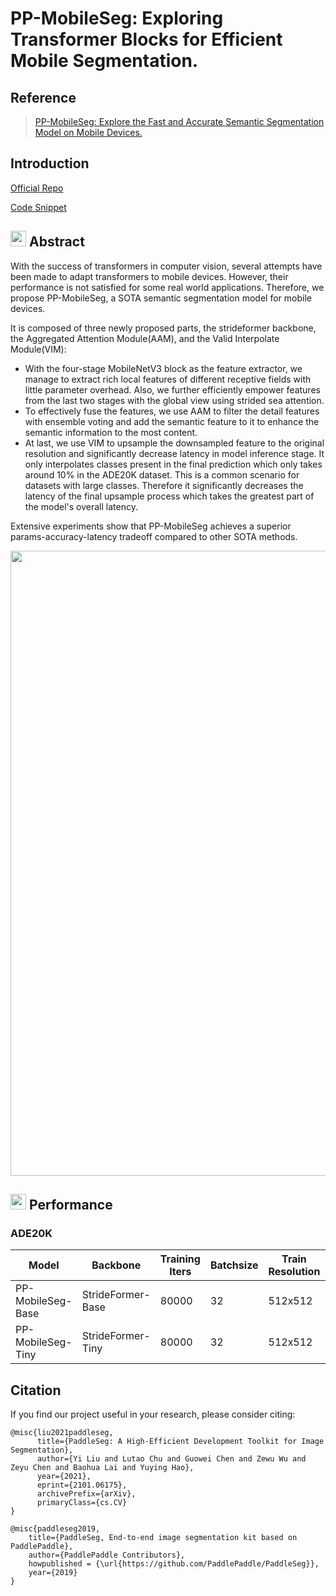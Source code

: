 # PP-MobileSeg: Exploring Transformer Blocks for Efficient Mobile Segmentation.

## Reference

> [PP-MobileSeg: Explore the Fast and Accurate Semantic Segmentation Model on Mobile Devices. ](https://arxiv.org/abs/2304.05152)

## Introduction

<a href="https://github.com/PaddlePaddle/PaddleSeg/tree/release/2.8">Official Repo</a>

<a href="https://github.com/open-mmlab/mmsegmentation/tree/main/projects/pp_mobileseg">Code Snippet</a>

## <img src="https://user-images.githubusercontent.com/34859558/190043857-bfbdaf8b-d2dc-4fff-81c7-e0aac50851f9.png" width="25"/> Abstract

With the success of transformers in computer vision, several attempts have been made to adapt transformers to mobile devices. However, their performance is not satisfied for some real world applications. Therefore, we propose PP-MobileSeg, a SOTA semantic segmentation model for mobile devices.

It is composed of three newly proposed parts, the strideformer backbone, the Aggregated Attention Module(AAM), and the Valid Interpolate Module(VIM):

- With the four-stage MobileNetV3 block as the feature extractor, we manage to extract rich local features of different receptive fields with little parameter overhead. Also, we further efficiently empower features from the last two stages with the global view using strided sea attention.
- To effectively fuse the features, we use AAM to filter the detail features with ensemble voting and add the semantic feature to it to enhance the semantic information to the most content.
- At last, we use VIM to upsample the downsampled feature to the original resolution and significantly decrease latency in model inference stage. It only interpolates classes present in the final prediction which only takes around 10% in the ADE20K dataset. This is a common scenario for datasets with large classes. Therefore it significantly decreases the latency of the final upsample process which takes the greatest part of the model's overall latency.

Extensive experiments show that PP-MobileSeg achieves a superior params-accuracy-latency tradeoff compared to other SOTA methods.

<div align="center">
<img src="https://user-images.githubusercontent.com/34859558/227450728-1338fcb1-3b8a-4453-a155-da60abcacb88.png"  width = "1000" />
</div>

## <img src="https://user-images.githubusercontent.com/34859558/190044217-8f6befc2-7f20-473d-b356-148e06265205.png" width="25"/> Performance

### ADE20K

| Model             | Backbone          | Training Iters | Batchsize | Train Resolution | mIoU(%) | latency(ms)\* | params(M) | config                                                                                                                    | Links                                                                                          |
| ----------------- | ----------------- | -------------- | --------- | ---------------- | ------- | ------------- | --------- | ------------------------------------------------------------------------------------------------------------------------- | ---------------------------------------------------------------------------------------------- |
| PP-MobileSeg-Base | StrideFormer-Base | 80000          | 32        | 512x512          | 41.57%  | 265.5         | 5.62      | [config](https://github.com/Yang-Changhui/mmsegmentation/tree/add_ppmobileseg/projects/pp_mobileseg/configs/pp_mobileseg) | [model](<>)\|[log](https://bj.bcebos.com/paddleseg/dygraph/ade20k/pp_mobileseg_base/train.log) |
| PP-MobileSeg-Tiny | StrideFormer-Tiny | 80000          | 32        | 512x512          | 36.39%  | 215.3         | 1.61      | [config](https://github.com/Yang-Changhui/mmsegmentation/tree/add_ppmobileseg/projects/pp_mobileseg/configs/pp_mobileseg) | [model](<>)\|[log](https://bj.bcebos.com/paddleseg/dygraph/ade20k/pp_mobileseg_tiny/train.log) |

## Citation

If you find our project useful in your research, please consider citing:

```
@misc{liu2021paddleseg,
      title={PaddleSeg: A High-Efficient Development Toolkit for Image Segmentation},
      author={Yi Liu and Lutao Chu and Guowei Chen and Zewu Wu and Zeyu Chen and Baohua Lai and Yuying Hao},
      year={2021},
      eprint={2101.06175},
      archivePrefix={arXiv},
      primaryClass={cs.CV}
}

@misc{paddleseg2019,
    title={PaddleSeg, End-to-end image segmentation kit based on PaddlePaddle},
    author={PaddlePaddle Contributors},
    howpublished = {\url{https://github.com/PaddlePaddle/PaddleSeg}},
    year={2019}
}
```
